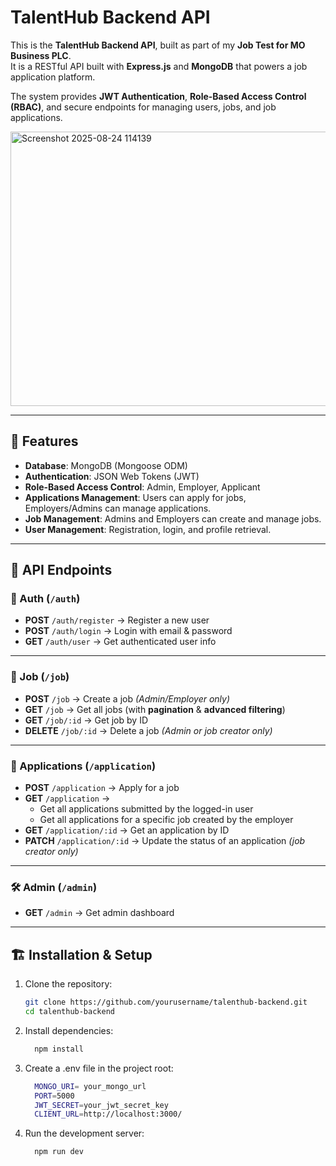 # TalentHub Backend API

This is the **TalentHub Backend API**, built as part of my **Job Test for MO Business PLC**.  
It is a RESTful API built with **Express.js** and **MongoDB** that powers a job application platform.  

The system provides **JWT Authentication**, **Role-Based Access Control (RBAC)**, and secure endpoints for managing users, jobs, and job applications.  

<img width="831" height="439" alt="Screenshot 2025-08-24 114139" src="https://github.com/user-attachments/assets/3f12b646-ecb4-49e1-b4ad-7cf82d095077" />

---

## 🚀 Features

- **Database**: MongoDB (Mongoose ODM)
- **Authentication**: JSON Web Tokens (JWT)
- **Role-Based Access Control**: Admin, Employer, Applicant
- **Applications Management**: Users can apply for jobs, Employers/Admins can manage applications.
- **Job Management**: Admins and Employers can create and manage jobs.
- **User Management**: Registration, login, and profile retrieval.

---

## 📌 API Endpoints

### 🔑 Auth (`/auth`)
- **POST** `/auth/register` → Register a new user  
- **POST** `/auth/login` → Login with email & password  
- **GET** `/auth/user` → Get authenticated user info  

---

### 👔 Job (`/job`)
- **POST** `/job` → Create a job *(Admin/Employer only)*  
- **GET** `/job` → Get all jobs (with **pagination** & **advanced filtering**)  
- **GET** `/job/:id` → Get job by ID  
- **DELETE** `/job/:id` → Delete a job *(Admin or job creator only)*  

---

### 📄 Applications (`/application`)
- **POST** `/application` → Apply for a job  
- **GET** `/application` →  
  - Get all applications submitted by the logged-in user  
  - Get all applications for a specific job created by the employer  
- **GET** `/application/:id` → Get an application by ID  
- **PATCH** `/application/:id` → Update the status of an application *(job creator only)*  

---

### 🛠 Admin (`/admin`)
- **GET** `/admin` → Get admin dashboard  

---

## 🏗 Installation & Setup

1. Clone the repository:
   ```bash
   git clone https://github.com/yourusername/talenthub-backend.git
   cd talenthub-backend
    ```
2. Install dependencies:
   ```bash
     npm install
    ```
3. Create a .env file in the project root:
   ```bash
     MONGO_URI= your_mongo_url
     PORT=5000
     JWT_SECRET=your_jwt_secret_key
     CLIENT_URL=http://localhost:3000/
   ```
4. Run the development server:
   ```bash
     npm run dev
   ```
   
